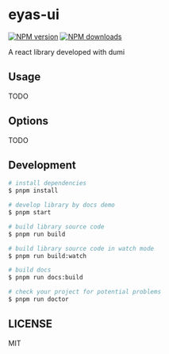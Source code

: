 # eyas-ui

[![NPM version](https://img.shields.io/npm/v/eyas-ui.svg?style=flat)](https://npmjs.org/package/eyas-ui)
[![NPM downloads](http://img.shields.io/npm/dm/eyas-ui.svg?style=flat)](https://npmjs.org/package/eyas-ui)

A react library developed with dumi

## Usage

TODO

## Options

TODO

## Development

```bash
# install dependencies
$ pnpm install

# develop library by docs demo
$ pnpm start

# build library source code
$ pnpm run build

# build library source code in watch mode
$ pnpm run build:watch

# build docs
$ pnpm run docs:build

# check your project for potential problems
$ pnpm run doctor
```

## LICENSE

MIT
